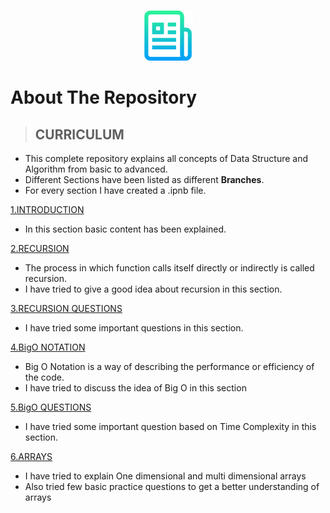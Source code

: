 <!-- PROJECT LOGO -->
<br />
<p align="center">
  <a href="https://github.com/priyanshty19/Python-DSA">
    <img src="images/logo.png" alt="Logo" width="80" height="80">
  </a>


<!-- ABOUT THE REPOSITORY -->
# About The Repository
> ## CURRICULUM
  - This complete repository explains all concepts of Data Structure and Algorithm from basic to advanced.
  - Different Sections have been listed as different **Branches**.
  - For every section I have created a .ipnb file.
  
  
  <a href="https://github.com/priyanshty19/Python-DSA/tree/1.Introduction">1.INTRODUCTION</a>
  - In this section basic content has been explained.
  
  <a href="https://github.com/priyanshty19/Python-DSA/tree/2.Recursion">2.RECURSION</a>
  - The process in which function calls itself directly or indirectly is called recursion.
  - I have tried to give a good idea about recursion in this section.
  
  <a href="https://github.com/priyanshty19/Python-DSA/tree/3.Recursion_Questions">3.RECURSION QUESTIONS</a>
  - I have tried some important questions in this section.
  
  <a href="https://github.com/priyanshty19/Python-DSA/tree/4.BigO_Notation">4.BigO NOTATION</a>
  - Big O Notation is a way of describing the performance or efficiency of the code.
  - I have tried to discuss the idea of Big O in this section
  
  <a href="https://github.com/priyanshty19/Python-DSA/tree/5.BigO_Questions">5.BigO QUESTIONS</a>
  - I have tried some important question based on Time Complexity in this section.
  
  <a href="https://github.com/priyanshty19/Python-DSA/tree/6.Arrays">6.ARRAYS</a>
  - I have tried to explain One dimensional and multi dimensional arrays
  - Also tried few basic practice questions to get a better understanding of arrays
 
<!--   <a href="">7.PYTHON LISTS</a>
  -
  -
   -->
<!--   <a href="">8.ARRAYLISTS QUESTIONS</a>
  -
  -
   -->
<!--   <a href="">9.DICTIONARIES</a>
  -
  -
   -->
<!--   <a href="">10.TUPLES</a>
  -
  -
   -->
  

